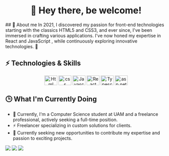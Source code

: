 <h1 align="center">👋 Hey there, be welcome!</h1>
## 🖖 About me
In 2021, I discovered my passion for front-end technologies starting with the classics HTML5 and CSS3, and ever since, I've been immersed in crafting various applications. I've now honed my expertise in React and JavaScript , while continuously exploring innovative technologies. 🌟
<br>

## ⚡ Technologies & Skills
<div align="center">
  <img align="center" alt="Html"         height="30" width="40" src="https://img.icons8.com/color/512/html-5.png">
  <img align="center" alt="css"         height="30" width="40" src="https://img.icons8.com/color/512/css3.png">
 
  <img align="center" alt="Javascript"      height="30" width="40" src="https://xesque.rocketseat.dev/platform/tech/javascript.svg">
  <img align="center" alt="React"height="30" width="40" src="https://cdn.icon-icons.com/icons2/2415/PNG/512/react_original_wordmark_logo_icon_146375.png"> <img align="center" alt="Typescript" height="30" width="40" src="https://img.icons8.com/fluency/344/typescript.png">   <img align="center" alt="asp.net"         height="30" width="40"             src="https://img.icons8.com/color/512/net-framework.png">
</div>

## 🕒 What I'm Currently Doing

* 🔭 Currently, I'm a Computer Science student at UAM and a freelance professional, actively seeking a       full-time position.
* ⚡ Freelancer specializing in custom solutions for clients.
* 💼 Currently seeking new opportunities to contribute my expertise and passion to exciting projects.

<p align="center">

  <a href="https://www.linkedin.com/in/lucas-patrao/"><img src="https://img.shields.io/badge/-LucasPatrão-blue?style=flat&logo=Linkedin&logoColor=white" /></a>
  <a href="mailto:lucasdecastropatrao@gmail.com"><img src="https://img.shields.io/badge/-lucasdecastropatrao@gmail.com-c14438?style=flat&logo=Gmail&logoColor=white" /></a>
  <a href="https://github.com/lucaspatraodev/github-profile-views-counter">
    <img src="https://komarev.com/ghpvc/?username=lucaspatraodev&color=yellow">
</a>
</p>





